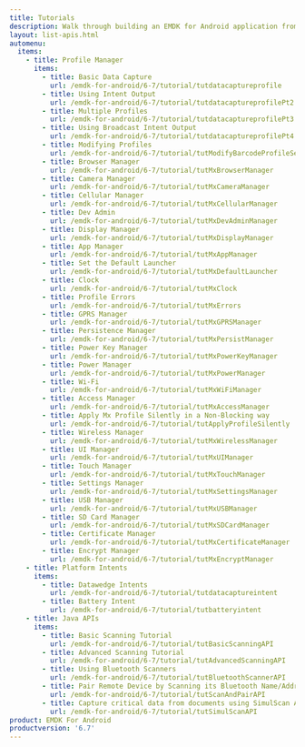 ```yaml
---
title: Tutorials
description: Walk through building an EMDK for Android application from the ground up with one of the following tutorials. Each tutorial includes step by step instructions and associate code.
layout: list-apis.html
automenu:
  items:
    - title: Profile Manager
      items:
        - title: Basic Data Capture
          url: /emdk-for-android/6-7/tutorial/tutdatacaptureprofile
        - title: Using Intent Output
          url: /emdk-for-android/6-7/tutorial/tutdatacaptureprofilePt2
        - title: Multiple Profiles
          url: /emdk-for-android/6-7/tutorial/tutdatacaptureprofilePt3
        - title: Using Broadcast Intent Output
          url: /emdk-for-android/6-7/tutorial/tutdatacaptureprofilePt4
        - title: Modifying Profiles
          url: /emdk-for-android/6-7/tutorial/tutModifyBarcodeProfileSettings
        - title: Browser Manager
          url: /emdk-for-android/6-7/tutorial/tutMxBrowserManager
        - title: Camera Manager
          url: /emdk-for-android/6-7/tutorial/tutMxCameraManager
        - title: Cellular Manager
          url: /emdk-for-android/6-7/tutorial/tutMxCellularManager
        - title: Dev Admin
          url: /emdk-for-android/6-7/tutorial/tutMxDevAdminManager
        - title: Display Manager
          url: /emdk-for-android/6-7/tutorial/tutMxDisplayManager
        - title: App Manager
          url: /emdk-for-android/6-7/tutorial/tutMxAppManager
        - title: Set the Default Launcher
          url: /emdk-for-android/6-7/tutorial/tutMxDefaultLauncher
        - title: Clock
          url: /emdk-for-android/6-7/tutorial/tutMxClock
        - title: Profile Errors
          url: /emdk-for-android/6-7/tutorial/tutMxErrors
        - title: GPRS Manager
          url: /emdk-for-android/6-7/tutorial/tutMxGPRSManager
        - title: Persistence Manager
          url: /emdk-for-android/6-7/tutorial/tutMxPersistManager
        - title: Power Key Manager
          url: /emdk-for-android/6-7/tutorial/tutMxPowerKeyManager
        - title: Power Manager
          url: /emdk-for-android/6-7/tutorial/tutMxPowerManager
        - title: Wi-Fi
          url: /emdk-for-android/6-7/tutorial/tutMxWiFiManager
        - title: Access Manager
          url: /emdk-for-android/6-7/tutorial/tutMxAccessManager
        - title: Apply Mx Profile Silently in a Non-Blocking way
          url: /emdk-for-android/6-7/tutorial/tutApplyProfileSilently
        - title: Wireless Manager
          url: /emdk-for-android/6-7/tutorial/tutMxWirelessManager
        - title: UI Manager
          url: /emdk-for-android/6-7/tutorial/tutMxUIManager
        - title: Touch Manager
          url: /emdk-for-android/6-7/tutorial/tutMxTouchManager
        - title: Settings Manager
          url: /emdk-for-android/6-7/tutorial/tutMxSettingsManager
        - title: USB Manager
          url: /emdk-for-android/6-7/tutorial/tutMxUSBManager
        - title: SD Card Manager
          url: /emdk-for-android/6-7/tutorial/tutMxSDCardManager
        - title: Certificate Manager
          url: /emdk-for-android/6-7/tutorial/tutMxCertificateManager
        - title: Encrypt Manager
          url: /emdk-for-android/6-7/tutorial/tutMxEncryptManager
    - title: Platform Intents
      items:
        - title: Datawedge Intents
          url: /emdk-for-android/6-7/tutorial/tutdatacaptureintent
        - title: Battery Intent
          url: /emdk-for-android/6-7/tutorial/tutbatteryintent
    - title: Java APIs
      items:
        - title: Basic Scanning Tutorial
          url: /emdk-for-android/6-7/tutorial/tutBasicScanningAPI
        - title: Advanced Scanning Tutorial
          url: /emdk-for-android/6-7/tutorial/tutAdvancedScanningAPI
        - title: Using Bluetooth Scanners
          url: /emdk-for-android/6-7/tutorial/tutBluetoothScannerAPI
        - title: Pair Remote Device by Scanning its Bluetooth Name/Address
          url: /emdk-for-android/6-7/tutorial/tutScanAndPairAPI
        - title: Capture critical data from documents using SimulScan API
          url: /emdk-for-android/6-7/tutorial/tutSimulScanAPI
product: EMDK For Android
productversion: '6.7'
---
```



















